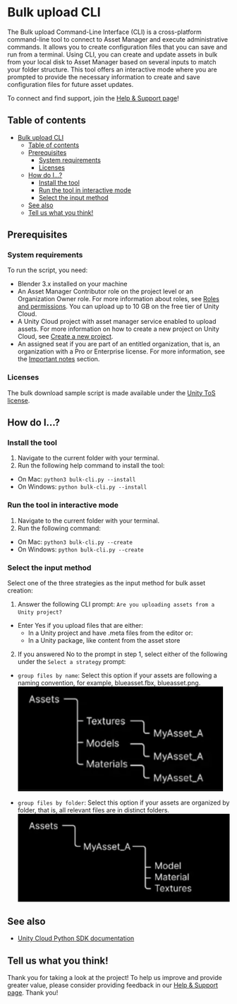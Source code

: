 # Bulk upload CLI

The Bulk upload Command-Line Interface (CLI) is a cross-platform command-line tool to connect to Asset Manager and execute administrative commands. It allows you to create configuration files that you can save and run from a terminal. Using CLI, you can create and update assets in bulk from your local disk to Asset Manager based on several inputs to match your folder structure. This tool offers an interactive mode where you are prompted to provide the necessary information to create and save configuration files for future asset updates.

To connect and find support, join the [Help & Support page](https://cloud.unity.com/home/dashboard-support)!

## Table of contents
- [Bulk upload CLI](#bulk-upload-cli)
  - [Table of contents](#table-of-contents)
  - [Prerequisites](#prerequisites)
    - [System requirements](#system-requirements)
    - [Licenses](#licenses)
  - [How do I...?](#how-do-i)
    - [Install the tool](#install-the-tool)
    - [Run the tool in interactive mode](#run-the-tool-in-interactive-mode)
    - [Select the input method](#select-the-input-method)
  - [See also](#see-also)
  - [Tell us what you think!](#tell-us-what-you-think)

## Prerequisites

### System requirements

To run the script, you need:
- Blender 3.x installed on your machine
- An Asset Manager Contributor role on the project level or an Organization Owner role. For more information about roles, see [Roles and permissions](https://docs.unity.com/cloud/en-us/asset-manager/org-project-roles). You can upload up to 10 GB on the free tier of Unity Cloud.
- A Unity Cloud project with asset manager service enabled to upload assets. For more information on how to create a new project on Unity Cloud, see [Create a new project](https://docs.unity.com/cloud/en-us/asset-manager/new-asset-manager-project).
- An assigned seat if you are part of an entitled organization, that is, an organization with a Pro or Enterprise license. For more information, see the [Important notes](https://docs.unity.com/cloud/en-us/asset-manager/org-project-roles#project-level-roles) section.

### Licenses

The bulk download sample script is made available under the [Unity ToS license](./LICENSE.md).

## How do I...?

### Install the tool

1. Navigate to the current folder with your terminal.
2. Run the following help command to install the tool:
* On Mac: `python3 bulk-cli.py --install`
* On Windows: `python bulk-cli.py --install`

### Run the tool in interactive mode

1. Navigate to the current folder with your terminal.
2. Run the following command:
* On Mac: `python3 bulk-cli.py --create`
* On Windows: `python bulk-cli.py --create`

### Select the input method

Select one of the three strategies as the input method for bulk asset creation:

1. Answer the following CLI prompt: `Are you uploading assets from a Unity project?`
* Enter Yes if you upload files that are either:
  * In a Unity project and have .meta files from the editor
or:
  * In a Unity package, like content from the asset store

2. If you answered No to the prompt in step 1, select either of the following under the `Select a strategy` prompt:

* `group files by name`: Select this option if your assets are following a naming convention, for example, blueasset.fbx, blueasset.png.
![Using the group by name convention](./Documentation/group-by-name.png)

* `group files by folder`: Select this option if your assets are organized by folder, that is, all relevant files are in distinct folders.
![Using the group by folder convention](./Documentation/group-by-folder.png)

## See also

- [Unity Cloud Python SDK documentation](https://docs.unity.com/cloud/en-us/asset-manager/python-sdk)

## Tell us what you think!

Thank you for taking a look at the project! To help us improve and provide greater value, please consider providing feedback in our [Help & Support page](https://cloud.unity.com/home/dashboard-support). Thank you!
